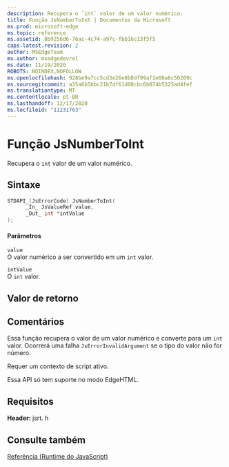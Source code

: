 ```yaml
---
description: Recupera o `int` valor de um valor numérico.
title: Função JsNumberToInt | Documentos da Microsoft
ms.prod: microsoft-edge
ms.topic: reference
ms.assetid: 8b9256d6-76ac-4c74-a97c-fbb16c13f5f5
caps.latest.revision: 2
author: MSEdgeTeam
ms.author: msedgedevrel
ms.date: 11/19/2020
ROBOTS: NOINDEX,NOFOLLOW
ms.openlocfilehash: 928be9a7cc5cd3e26e8b8df99af1e08a6c50209c
ms.sourcegitcommit: a35a6b5bbc21b7df61d08cbc6b074b5325ad4fef
ms.translationtype: MT
ms.contentlocale: pt-BR
ms.lasthandoff: 12/17/2020
ms.locfileid: "11231763"
---
```

# Função JsNumberToInt

Recupera o `int` valor de um valor numérico.  
  
## Sintaxe  
  
```cpp  
STDAPI_(JsErrorCode) JsNumberToInt(  
      _In_ JsValueRef value,  
      _Out_ int *intValue  
);  
```  
  
#### Parâmetros  
 `value`  
 O valor numérico a ser convertido em um `int` valor.  
  
 `intValue`  
 O `int` valor.  
  
## Valor de retorno  
  
## Comentários  
 Essa função recupera o valor de um valor numérico e converte para um `int` valor. Ocorrerá uma falha `JsErrorInvalidArgument` se o tipo do valor não for número.  
  
 Requer um contexto de script ativo.  
  
 Essa API só tem suporte no modo EdgeHTML.  
  
## Requisitos  
 **Header:** jsrt. h  
  
## Consulte também  
 [Referência (Runtime do JavaScript)](../chakra-hosting/reference-javascript-runtime.md)
